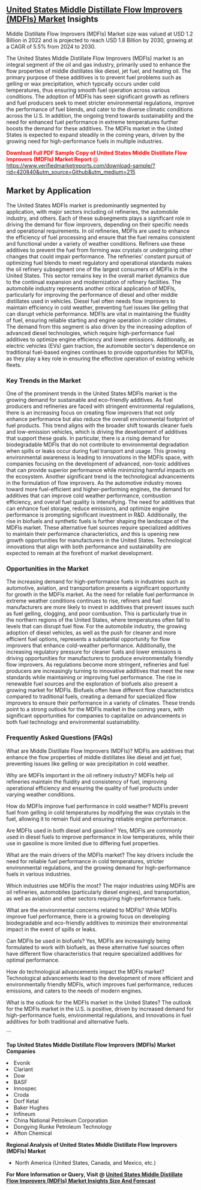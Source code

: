 <h2><a href="https://www.verifiedmarketreports.com/download-sample/?rid=420840&amp;utm_source=Github&amp;utm_medium=215" target="_blank">United States Middle Distillate Flow Improvers (MDFIs) Market</a> Insights</h2><p>Middle Distillate Flow Improvers (MDFIs) Market size was valued at USD 1.2 Billion in 2022 and is projected to reach USD 1.8 Billion by 2030, growing at a CAGR of 5.5% from 2024 to 2030.</p><p> <p>The United States Middle Distillate Flow Improvers (MDFIs) market is an integral segment of the oil and gas industry, primarily used to enhance the flow properties of middle distillates like diesel, jet fuel, and heating oil. The primary purpose of these additives is to prevent fuel problems such as gelling or wax precipitation, which typically occurs under cold temperatures, thus ensuring smooth fuel operation across various conditions. The adoption of MDFIs has seen significant growth as refiners and fuel producers seek to meet stricter environmental regulations, improve the performance of fuel blends, and cater to the diverse climatic conditions across the U.S. In addition, the ongoing trend towards sustainability and the need for enhanced fuel performance in extreme temperatures further boosts the demand for these additives. The MDFIs market in the United States is expected to expand steadily in the coming years, driven by the growing need for high-performance fuels in multiple industries. <p><span class=""><span style="color: #ff0000;"><strong>Download Full PDF Sample Copy of United States Middle Distillate Flow Improvers (MDFIs) Market Report</strong> @ </span><a href="https://www.verifiedmarketreports.com/download-sample/?rid=420840&amp;utm_source=Github&amp;utm_medium=215" target="_blank">https://www.verifiedmarketreports.com/download-sample/?rid=420840&amp;utm_source=Github&amp;utm_medium=215</a></span></p></p> <h2>Market by Application</h2> <p>The United States MDFIs market is predominantly segmented by application, with major sectors including oil refineries, the automobile industry, and others. Each of these subsegments plays a significant role in driving the demand for flow improvers, depending on their specific needs and operational requirements. In oil refineries, MDFIs are used to enhance the efficiency of fuel processing and ensure that the fuel remains consistent and functional under a variety of weather conditions. Refiners use these additives to prevent the fuel from forming wax crystals or undergoing other changes that could impair performance. The refineries’ constant pursuit of optimizing fuel blends to meet regulatory and operational standards makes the oil refinery subsegment one of the largest consumers of MDFIs in the United States. This sector remains key in the overall market dynamics due to the continual expansion and modernization of refinery facilities. The automobile industry represents another critical application of MDFIs, particularly for improving the performance of diesel and other middle distillates used in vehicles. Diesel fuel often needs flow improvers to maintain efficiency in cold weather, preventing fuel issues like gelling that can disrupt vehicle performance. MDFIs are vital in maintaining the fluidity of fuel, ensuring reliable starting and engine operation in colder climates. The demand from this segment is also driven by the increasing adoption of advanced diesel technologies, which require high-performance fuel additives to optimize engine efficiency and lower emissions. Additionally, as electric vehicles (EVs) gain traction, the automobile sector's dependence on traditional fuel-based engines continues to provide opportunities for MDFIs, as they play a key role in ensuring the effective operation of existing vehicle fleets. <h3>Key Trends in the Market</h3> <p>One of the prominent trends in the United States MDFIs market is the growing demand for sustainable and eco-friendly additives. As fuel producers and refineries are faced with stringent environmental regulations, there is an increasing focus on creating flow improvers that not only enhance performance but also reduce the overall environmental footprint of fuel products. This trend aligns with the broader shift towards cleaner fuels and low-emission vehicles, which is driving the development of additives that support these goals. In particular, there is a rising demand for biodegradable MDFIs that do not contribute to environmental degradation when spills or leaks occur during fuel transport and usage. This growing environmental awareness is leading to innovations in the MDFIs space, with companies focusing on the development of advanced, non-toxic additives that can provide superior performance while minimizing harmful impacts on the ecosystem. Another significant trend is the technological advancements in the formulation of flow improvers. As the automotive industry moves toward more fuel-efficient and higher-performing engines, the demand for additives that can improve cold weather performance, combustion efficiency, and overall fuel quality is intensifying. The need for additives that can enhance fuel storage, reduce emissions, and optimize engine performance is prompting significant investment in R&D. Additionally, the rise in biofuels and synthetic fuels is further shaping the landscape of the MDFIs market. These alternative fuel sources require specialized additives to maintain their performance characteristics, and this is opening new growth opportunities for manufacturers in the United States. Technological innovations that align with both performance and sustainability are expected to remain at the forefront of market development. <h3>Opportunities in the Market</h3> <p>The increasing demand for high-performance fuels in industries such as automotive, aviation, and transportation presents a significant opportunity for growth in the MDFIs market. As the need for reliable fuel performance in extreme weather conditions continues to rise, refiners and fuel manufacturers are more likely to invest in additives that prevent issues such as fuel gelling, clogging, and poor combustion. This is particularly true in the northern regions of the United States, where temperatures often fall to levels that can disrupt fuel flow. For the automobile industry, the growing adoption of diesel vehicles, as well as the push for cleaner and more efficient fuel options, represents a substantial opportunity for flow improvers that enhance cold-weather performance. Additionally, the increasing regulatory pressure for cleaner fuels and lower emissions is driving opportunities for manufacturers to produce environmentally friendly flow improvers. As regulations become more stringent, refineries and fuel producers are increasingly turning to innovative additives that meet the new standards while maintaining or improving fuel performance. The rise in renewable fuel sources and the exploration of biofuels also present a growing market for MDFIs. Biofuels often have different flow characteristics compared to traditional fuels, creating a demand for specialized flow improvers to ensure their performance in a variety of climates. These trends point to a strong outlook for the MDFIs market in the coming years, with significant opportunities for companies to capitalize on advancements in both fuel technology and environmental sustainability. <h3>Frequently Asked Questions (FAQs)</h3> <p>What are Middle Distillate Flow Improvers (MDFIs)? MDFIs are additives that enhance the flow properties of middle distillates like diesel and jet fuel, preventing issues like gelling or wax precipitation in cold weather.</p> <p>Why are MDFIs important in the oil refinery industry? MDFIs help oil refineries maintain the fluidity and consistency of fuel, improving operational efficiency and ensuring the quality of fuel products under varying weather conditions.</p> <p>How do MDFIs improve fuel performance in cold weather? MDFIs prevent fuel from gelling in cold temperatures by modifying the wax crystals in the fuel, allowing it to remain fluid and ensuring reliable engine performance.</p> <p>Are MDFIs used in both diesel and gasoline? Yes, MDFIs are commonly used in diesel fuels to improve performance in low temperatures, while their use in gasoline is more limited due to differing fuel properties.</p> <p>What are the main drivers of the MDFIs market? The key drivers include the need for reliable fuel performance in cold temperatures, stricter environmental regulations, and the growing demand for high-performance fuels in various industries.</p> <p>Which industries use MDFIs the most? The major industries using MDFIs are oil refineries, automobiles (particularly diesel engines), and transportation, as well as aviation and other sectors requiring high-performance fuels.</p> <p>What are the environmental concerns related to MDFIs? While MDFIs improve fuel performance, there is a growing focus on developing biodegradable and eco-friendly additives to minimize their environmental impact in the event of spills or leaks.</p> <p>Can MDFIs be used in biofuels? Yes, MDFIs are increasingly being formulated to work with biofuels, as these alternative fuel sources often have different flow characteristics that require specialized additives for optimal performance.</p> <p>How do technological advancements impact the MDFIs market? Technological advancements lead to the development of more efficient and environmentally friendly MDFIs, which improves fuel performance, reduces emissions, and caters to the needs of modern engines.</p> <p>What is the outlook for the MDFIs market in the United States? The outlook for the MDFIs market in the U.S. is positive, driven by increased demand for high-performance fuels, environmental regulations, and innovations in fuel additives for both traditional and alternative fuels.</p> ```</p><p><strong>Top United States Middle Distillate Flow Improvers (MDFIs) Market Companies</strong></p><div data-test-id=""><p><li>Evonik</li><li> Clariant</li><li> Dow</li><li> BASF</li><li> Innospec</li><li> Croda</li><li> Dorf Ketal</li><li> Baker Hughes</li><li> Infineum</li><li> China National Petroleum Corporation</li><li> Dongying Runke Petroleum Technology</li><li> Afton Chemical</li></p><div><strong>Regional Analysis of&nbsp;United States Middle Distillate Flow Improvers (MDFIs) Market</strong></div><ul><li dir="ltr"><p dir="ltr">North America&nbsp;(United States, Canada, and Mexico, etc.)</p></li></ul><p><strong>For More Information or Query, Visit @&nbsp;</strong><strong><a href="https://www.verifiedmarketreports.com/product/middle-distillate-flow-improvers-mdfis-market/?utm_source=Github&amp;utm_medium=215" target="_blank">United States Middle Distillate Flow Improvers (MDFIs) Market Insights Size And Forecast</a></strong></p></div>
